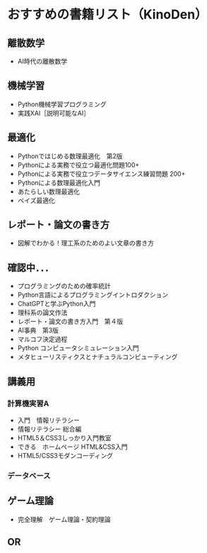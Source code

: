 # おすすめの書籍リスト（KinoDen）

## 離散数学

- AI時代の離散数学

## 機械学習

- Python機械学習プログラミング
- 実践XAI［説明可能なAI］

## 最適化

- Pythonではじめる数理最適化　第2版
- Pythonによる実務で役立つ最適化問題100+
- Pythonによる実務で役立つデータサイエンス練習問題 200+
- Pythonによる数理最適化入門
- あたらしい数理最適化
- ベイズ最適化

## レポート・論文の書き方

- 図解でわかる！理工系のためのよい文章の書き方

## 確認中．．．
- プログラミングのための確率統計
- Python言語によるプログラミングイントロダクション
- ChatGPTと学ぶPython入門
- 理科系の論文作法
- レポート・論文の書き方入門　第４版
- AI事典　第3版
- マルコフ決定過程
- Python コンピュータシミュレーション入門
- メタヒューリスティクスとナチュラルコンピューティング

## 講義用

### 計算機実習A

- 入門　情報リテラシー
- 情報リテラシー 総合編
- HTML5＆CSS3しっかり入門教室
- できる　ホームページ HTML&CSS入門
- HTML5/CSS3モダンコーディング

### データベース

## ゲーム理論

- 完全理解　ゲーム理論・契約理論

## OR